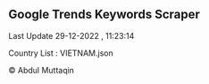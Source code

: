 

## Google Trends Keywords Scraper 
 
Last Update 29-12-2022 , 11:23:14

Country List :
VIETNAM.json



© Abdul Muttaqin 
